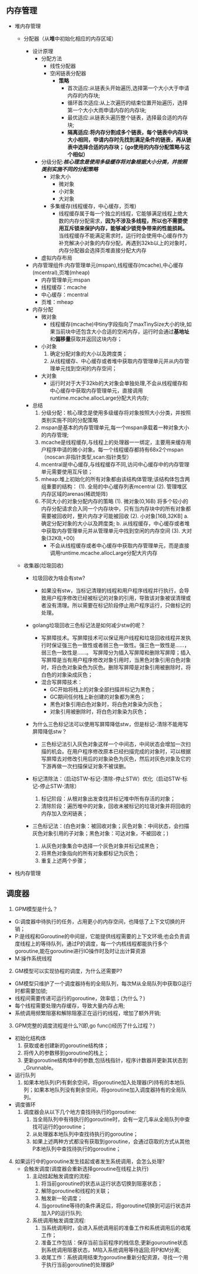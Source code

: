 ## 内存管理
- 堆内存管理
  - 分配器（从**堆**中初始化相应的内存区域）  
    - 设计原理
         - 分配方法  
             - 线性分配器
             - 空闲链表分配器  
                 * **策略**   
                     * 首次适应:从链表头开始遍历,选择第一个大小大于申请内存的内存块;
                     * 循环首次适应:从上次遍历的结束位置开始遍历，选择第一个大小大雨申请内存的内存块;
                     * 最优适应:从链表头遍历整个链表，选择最合适的内存块;
                     * **隔离适应:将内存分割成多个链表，每个链表中内存块大小相同，申请内存时先找到满足条件的链表，再从链表中选择合适的内存块；（go使用的内存分配策略与这个相似）**
         - 分级分配:***核心理念是使用多级缓存将对象根据大小分类，并按照类别实施不同的分配策略***  
           - 对象大小
             - 微对象
             - 小对象
             - 大对象
           - 多集缓存(线程缓存，中心缓存，页堆)
               - 线程缓存属于每一个独立的线程，它能够满足线程上绝大数的内存分配需求，**因为不涉及多线程，所以也不需要使用互斥锁来保护内存，能够减少锁竞争带来的性能损耗。** 当线程缓存不能满足需求时，运行时会使用中心缓存作为补充解决小对象的内存分配，再遇到32kb以上的对象时，内存分配器会选择页堆直接分配大内存
         - 虚拟内存布局
    - 内存管理组件:内存管理单元(mspan),线程缓存(mcache),中心缓存(mcentral),页堆(mheap)
        - 内存管理单元:mspan
        - 线程缓存：mcache
        - 中心缓存：mcentral
        - 页堆：mheap
    - 内存分配
      - 微对象
        - 线程缓存(mcache)中tiny字段指向了maxTinySize大小的块,如果当前块中还包含大小合适的空闲内存，运行时会通过**基地址**和**偏移量**获取并返回这块内存；
      - 小对象
          1. 确定分配对象的大小以及跨度类；
          2. 从线程缓存、中心缓存或者堆中获取内存管理单元并从内存管理单元找到空闲的内存空间；
      - 大对象 
        - 运行时对于大于32kb的大对象会单独处理,不会从线程缓存和中心缓存中获取内存管理单元，直接调用runtime.mcache.allocLarge分配大片内存;
    - 总结
      1. 分级分配：核心理念是使用多级缓存将对象按照大小分类，并按照类别实施不同的分配策略 
      2. mspan是基本的内存管理单元,每一个mspan承载着一种对象大小的内存管理;
      3. mcache是线程缓存,与线程上的处理器一一绑定，主要用来缓存用户程序申请的微小对象。每一个线程缓存都持有68x2个mspan（noscan:非指针类型,scan:指针类型）
      4. mcentral是中心缓存,与线程缓存不同,访问中心缓存中的内存管理单元需要使用互斥锁；
      5. mheap:堆上初始化的所有对象都由该结构体管理;该结构体包含两组重要的结构：
         (1). 全局的中心缓存列表mcentral
         (2). 管理堆区内存区域的arenas(稀疏矩阵) 
      6. 不同大小的对象分配内存的策略
        (1). 微对象(0,16B)
              将多个较小的内存分配请求合入同一个内存块中，只有当内存块中的所有对象都需要被回收时，整片内存才可能被回收
        (2). 小对象[16B,32KB]
            a. 确定分配对象的大小以及跨度类;
            b. 从线程缓存，中心缓存或者堆中获取内存管理单元并从管理单元中找到空闲的内存空间
        (3). 大对象(32KB,+00)  
           -  不会从线程缓存或者中心缓存中获取内存管理单元，而是直接调用runtime.mcache.allocLarge分配大片内存
  
  - 收集器(垃圾回收)
    - 垃圾回收为啥会有stw?
      - 如果没有stw，当标记清理的线程和用户程序线程并行执行，会导致用户程序修改已经被标记的对象的引用，导致该对象被误清理或者没有清理。所以需要在标记阶段停止用户程序运行，只做标记的处理。
  
    - golang垃圾回收三色标记法是如何减少stw的呢？
      - 写屏障技术。写屏障技术可以保证用户线程和垃圾回收线程并发执行时保证强三色一致性或者弱三色一致性。强三色一致性是……，弱三色一致性是……。
      写屏障分为插入写屏障和删除写屏障；插入写屏障是当有用户程序修改对象引用时，当黑色对象引用白色对象时，将白色对象染色为灰色。删除写屏障是对象引用被删除时，将白色的对象染成灰色；
      - 混合写屏障技术：
        - GC开始将栈上的对象全部扫描并标记为黑色；
        - GC期间任何栈上新创建的对象都为黑色；
        - 黑色对象引用白色对象时，将白色对象染为灰色；
        - 对象引用被删除时，将白色对象染为灰色；
  
    - 为什么三色标记法可以使用写屏障降低stw，但是标记-清除不能用写屏障降低stw？
      - 三色标记法引入灰色对象这样一个中间态，中间状态会增加一次扫描的机会。在用户程序修改原本已经扫描完成的对象时，可以根据写屏障去对修改引用后的对象染色为灰色，然后对灰色对象及它的下游再做一次扫描保证对象不被误删。
  
    - 标记清除法：（启动STW-标记-清除-停止STW）优化（启动STW-标记-停止STW-清除）
      1. 标记阶段：从根对象出发查找并标记堆中所有存活的对象；
      2. 清除阶段：遍历堆中的对象，回收未被标记的垃圾对象并将回收的内存加入空闲链表；
     
    - 三色标记法：(白色对象：被回收对象；灰色对象：中间状态，会扫描灰色对象引用的子对象；黑色对象：可达对象，不被回收；)
      1. 从灰色对象集合中选择一个灰色对象并标记成黑色；
      2. 将黑色对象指向的所有对象都标记为灰色；
      3. 重复上述两个步骤；

- 栈内存管理



## 调度器
1. GPM模型是什么？
  - G:调度器中待执行的任务，占用更小的内存空间，也降低了上下文切换的开销；
  - P:是线程和Goroutine的中间层，它能提供线程需要的上下文环境;也会负责调度线程上的等待队列，通过P的调度，每一个内核线程都能执行多个goroutine,能在goroutine进行IO操作时及时让出计算资源
  - M:操作系统线程
2. GM模型可以实现协程的调度，为什么还需要P?
  - GM模型只维护了一个调度器持有的全局队列，每次M从全局队列中获取G运行时都需要加锁;
  - 线程间需要传递可运行的goroutine，效率低；(为什么？)
  - 每个线程需要处理内存缓存，导致大量内存占用;
  - 系统调用频繁阻塞和解除阻塞正在运行的线程，增加了额外开销;
3. GPM完整的调度流程是什么?(即,go func()经历了什么过程？)
  - 初始化结构体
    1. 获取或者创建新的goroutine结构体；
    2. 将传入的参数移到goroutine的栈上；
    3. 更新goroutine结构体中的参数,包括栈指针，程序计数器并更新其状态到_Grunnable。
  - 运行队列
    1. 如果本地队列(P)有剩余空间，将goroutine加入处理器(P)持有的本地队列；如果本地队列没有剩余空间，将goroutine加入调度器持有的全局队列。
  - 调度循环
    1. 调度器会从以下几个地方查找待执行的goroutine:
       1. 当全局队列中有待执行的goroutine时，会有一定几率从全局队列中查找可运行的goroutine；
       2. 从处理器本地队列中查找待执行的goroutine；
       3. 如果上述两种方式都没有获取到goroutine，会通过窃取的方式从其他P本地队列中查找待执行的goroutine；
4. 如果运行中的goroutine发生挂起或者发生系统调用，会怎么处理? 
   - 会触发调度(调度器会重新选择goroutine在线程上执行)
      1. 主动挂起触发调度的流程:
         1. 将当前goroutine的状态从运行状态切换到阻塞状态；
         2. 解除goroutine和线程的关联；
         3. 触发新一轮调度；
         4. 当goroutine等待的条件满足后，将goroutine切换到可运行状态并加入P的运行队列;
      2. 系统调用触发调度流程:
         1. 当系统调用时，会进入系统调用前的准备工作和系统调用后的收尾工作；
         2. 准备工作包括：保存当前当前程序的栈信息;更新gouroutine状态到系统调用阻塞状态，M陷入系统调用等待返回;将P和M分离;
         3. 收尾工作：系统调用结束为goroutine重新分配资源，寻找一个用于执行当前goroutine的处理器P